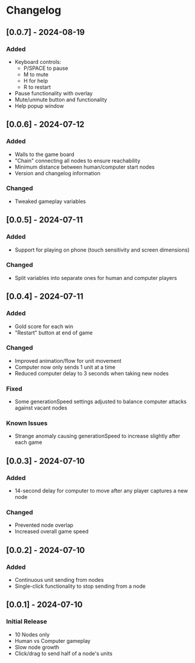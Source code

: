 # Changelog

## [0.0.7] - 2024-08-19
### Added
- Keyboard controls:
  - P/SPACE to pause
  - M to mute
  - H for help
  - R to restart
- Pause functionality with overlay
- Mute/unmute button and functionality
- Help popup window

## [0.0.6] - 2024-07-12
### Added
- Walls to the game board
- "Chain" connecting all nodes to ensure reachability
- Minimum distance between human/computer start nodes
- Version and changelog information

### Changed
- Tweaked gameplay variables

## [0.0.5] - 2024-07-11
### Added
- Support for playing on phone (touch sensitivity and screen dimensions)

### Changed
- Split variables into separate ones for human and computer players

## [0.0.4] - 2024-07-11
### Added
- Gold score for each win
- "Restart" button at end of game

### Changed
- Improved animation/flow for unit movement
- Computer now only sends 1 unit at a time
- Reduced computer delay to 3 seconds when taking new nodes

### Fixed
- Some generationSpeed settings adjusted to balance computer attacks against vacant nodes

### Known Issues
- Strange anomaly causing generationSpeed to increase slightly after each game

## [0.0.3] - 2024-07-10
### Added
- 14-second delay for computer to move after any player captures a new node

### Changed
- Prevented node overlap
- Increased overall game speed

## [0.0.2] - 2024-07-10
### Added
- Continuous unit sending from nodes
- Single-click functionality to stop sending from a node

## [0.0.1] - 2024-07-10
### Initial Release
- 10 Nodes only
- Human vs Computer gameplay
- Slow node growth
- Click/drag to send half of a node's units
